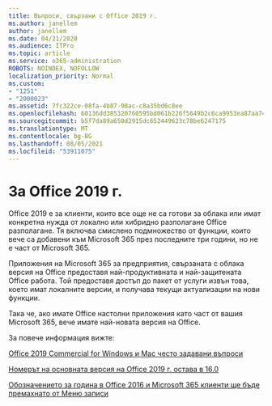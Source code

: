 ```yaml
---
title: Въпроси, свързани с Office 2019 г.
ms.author: janellem
author: janellem
ms.date: 04/21/2020
ms.audience: ITPro
ms.topic: article
ms.service: o365-administration
ROBOTS: NOINDEX, NOFOLLOW
localization_priority: Normal
ms.custom:
- "1251"
- "2000023"
ms.assetid: 7fc322ce-08fa-4b87-98ac-c8a35bd6c8ee
ms.openlocfilehash: 60136dd385320760595bd061b226f5649b2c6ca9953ea87aa743dcf4156759a5
ms.sourcegitcommit: b5f7da89a650d2915dc652449623c78be6247175
ms.translationtype: MT
ms.contentlocale: bg-BG
ms.lasthandoff: 08/05/2021
ms.locfileid: "53911075"
---
```

# <a name="about-office-2019"></a>За Office 2019 г.

Office 2019 е за клиенти, които все още не са готови за облака или имат конкретна нужда от локално или хибридно разполагане Office разполагане. Тя включва смислено подмножество от функции, които вече са добавени към Microsoft 365 през последните три години, но не е част от Microsoft 365.
  
Приложения на Microsoft 365 за предприятия, свързаната с облака версия на Office предоставя най-продуктивната и най-защитената Office работа. Той предоставя достъп до пакет от услуги извън това, което имат локалните версии, и получава текущи актуализации на нови функции.
  
Така че, ако имате Office настолни приложения като част от вашия Microsoft 365, вече имате най-новата версия на Office.
  
За повече информация вижте:
  
[Office 2019 Commercial for Windows и Mac често задавани въпроси](https://support.microsoft.com/help/4133312)
  
[Номерът на основната версия на Office 2019 г. остава в 16.0](https://docs.microsoft.com/deployoffice/office2019/overview)
  
[Обозначението за година в Office 2016 и Microsoft 365 клиенти ще бъде премахнато от Меню записи](https://support.office.com/article/8fe5e052-76d2-49de-af30-2e84ed3da907?wt.mc_id=Alchemy_ClientDIA)
  